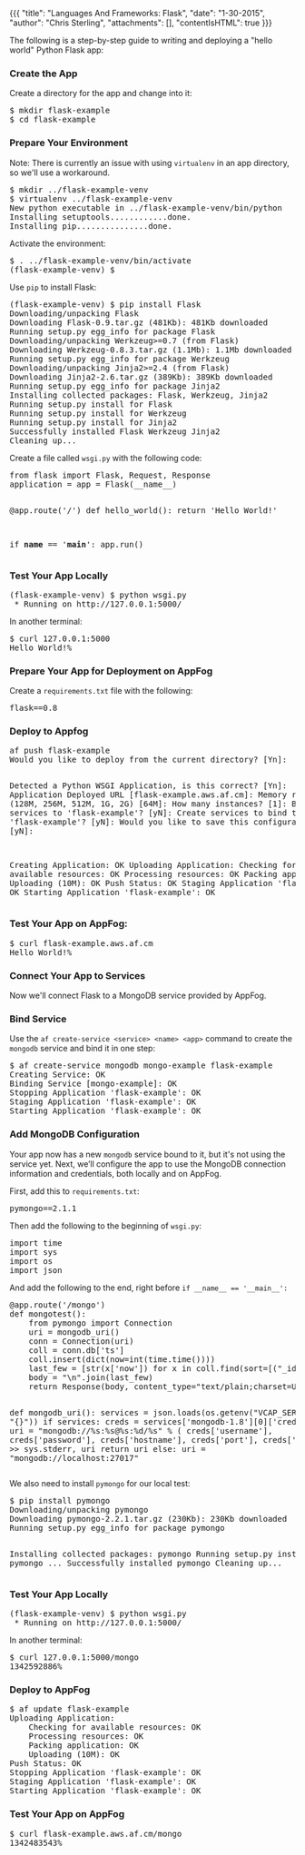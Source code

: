 {{{
  "title": "Languages And Frameworks: Flask",
  "date": "1-30-2015",
  "author": "Chris Sterling",
  "attachments": [],
  "contentIsHTML": true
}}}

<p>The following is a step-by-step guide to writing and deploying a "hello world" Python Flask app:</p>
<h3>Create the App</h3>
<p>Create a directory for the app and change into it:</p>
<pre>$ mkdir flask-example
$ cd flask-example
</pre>
<h3>Prepare Your Environment</h3>
<p><!--- Create a <code>virtualenv</code> environment:</p>

<pre>$ virtualenv venv
New python executable in venv/bin/python
Installing setuptools............done.
Installing pip...............done.
</pre>

<p>---></p>
<p>Note: There is currently an issue with using <code>virtualenv</code> in an app directory, so we'll use a workaround.</p>
<pre>$ mkdir ../flask-example-venv
$ virtualenv ../flask-example-venv
New python executable in ../flask-example-venv/bin/python
Installing setuptools............done.
Installing pip...............done.
</pre>
<p>Activate the environment:</p>
<pre>$ . ../flask-example-venv/bin/activate
(flask-example-venv) $
</pre>
<p>Use <code>pip</code> to install Flask:</p>
<pre>(flask-example-venv) $ pip install Flask
Downloading/unpacking Flask
Downloading Flask-0.9.tar.gz (481Kb): 481Kb downloaded
Running setup.py egg_info for package Flask
Downloading/unpacking Werkzeug&gt;=0.7 (from Flask)
Downloading Werkzeug-0.8.3.tar.gz (1.1Mb): 1.1Mb downloaded
Running setup.py egg_info for package Werkzeug
Downloading/unpacking Jinja2&gt;=2.4 (from Flask)
Downloading Jinja2-2.6.tar.gz (389Kb): 389Kb downloaded
Running setup.py egg_info for package Jinja2
Installing collected packages: Flask, Werkzeug, Jinja2
Running setup.py install for Flask
Running setup.py install for Werkzeug
Running setup.py install for Jinja2
Successfully installed Flask Werkzeug Jinja2
Cleaning up...
</pre>
<p>Create a file called <code>wsgi.py</code> with the following code:</p>
<pre>from flask import Flask, Request, Response
application = app = Flask(__name__)

@app.route('/')
def hello_world():
    return 'Hello World!'

if __name__ == '__main__':
    app.run()
</pre>
<h3>Test Your App Locally</h3>
<pre>(flask-example-venv) $ python wsgi.py
 * Running on http://127.0.0.1:5000/
</pre>
<p>In another terminal:</p>
<pre>$ curl 127.0.0.1:5000
Hello World!%
</pre>
<h3>Prepare Your App for Deployment on AppFog</h3>
<p>Create a <code>requirements.txt</code> file with the following:</p>
<pre>flask==0.8
</pre>
<h3>Deploy to Appfog</h3>
<pre>af push flask-example
Would you like to deploy from the current directory? [Yn]:

Detected a Python WSGI Application, is this correct? [Yn]:
Application Deployed URL [flask-example.aws.af.cm]:
Memory reservation (128M, 256M, 512M, 1G, 2G) [64M]:
How many instances? [1]:
Bind existing services to 'flask-example'? [yN]:
Create services to bind to 'flask-example'? [yN]:
Would you like to save this configuration? [yN]:

Creating Application: OK
Uploading Application:
    Checking for available resources: OK
    Processing resources: OK
    Packing application: OK
    Uploading (10M): OK
Push Status: OK
Staging Application 'flask-example': OK
Starting Application 'flask-example': OK
</pre>
<h3>Test Your App on AppFog:</h3>
<pre>$ curl flask-example.aws.af.cm
Hello World!%
</pre>
<h3>Connect Your App to Services</h3>
<p>Now we'll connect Flask to a MongoDB service provided by AppFog.</p>
<h3>Bind Service</h3>
<p>Use the <code>af create-service &lt;service&gt; &lt;name&gt; &lt;app&gt;</code> command to create the <code>mongodb</code> service and bind it in one step:</p>
<pre>$ af create-service mongodb mongo-example flask-example
Creating Service: OK
Binding Service [mongo-example]: OK
Stopping Application 'flask-example': OK
Staging Application 'flask-example': OK
Starting Application 'flask-example': OK
</pre>
<h3>Add MongoDB Configuration</h3>
<p>Your app now has a new <code>mongodb</code> service bound to it, but it's not using the service yet. Next, we’ll configure the app to use the MongoDB connection information and credentials, both locally and on AppFog.</p>
<p>First, add this to <code>requirements.txt</code>:</p>
<pre>pymongo==2.1.1
</pre>
<p>Then add the following to the beginning of <code>wsgi.py</code>:</p>
<pre>import time
import sys
import os
import json
</pre>
<p>And add the following to the end, right before <code>if __name__ == '__main__':</code></p>
<pre>@app.route('/mongo')
def mongotest():
    from pymongo import Connection
    uri = mongodb_uri()
    conn = Connection(uri)
    coll = conn.db['ts']
    coll.insert(dict(now=int(time.time())))
    last_few = [str(x['now']) for x in coll.find(sort=[("_id", -1)], limit=10)]
    body = "\n".join(last_few)
    return Response(body, content_type="text/plain;charset=UTF-8")

def mongodb_uri():
    services = json.loads(os.getenv("VCAP_SERVICES", "{}"))
    if services:
        creds = services['mongodb-1.8'][0]['credentials']
        uri = "mongodb://%s:%s@%s:%d/%s" % (
            creds['username'],
            creds['password'],
            creds['hostname'],
            creds['port'],
            creds['db'])
        print &gt;&gt; sys.stderr, uri
        return uri
    else:
        uri = "mongodb://localhost:27017"
</pre>
<p>We also need to install <code>pymongo</code> for our local test:</p>
<pre>$ pip install pymongo
Downloading/unpacking pymongo
Downloading pymongo-2.2.1.tar.gz (230Kb): 230Kb downloaded
Running setup.py egg_info for package pymongo

Installing collected packages: pymongo
Running setup.py install for pymongo
...
Successfully installed pymongo
Cleaning up...
</pre>
<h3>Test Your App Locally</h3>
<pre>(flask-example-venv) $ python wsgi.py
 * Running on http://127.0.0.1:5000/
</pre>
<p>In another terminal:</p>
<pre>$ curl 127.0.0.1:5000/mongo
1342592886%
</pre>
<h3>Deploy to AppFog</h3>
<pre>$ af update flask-example
Uploading Application:
    Checking for available resources: OK
    Processing resources: OK
    Packing application: OK
    Uploading (10M): OK
Push Status: OK
Stopping Application 'flask-example': OK
Staging Application 'flask-example': OK
Starting Application 'flask-example': OK
</pre>
<h3>Test Your App on AppFog</h3>
<pre>$ curl flask-example.aws.af.cm/mongo
1342483543%
</pre>
